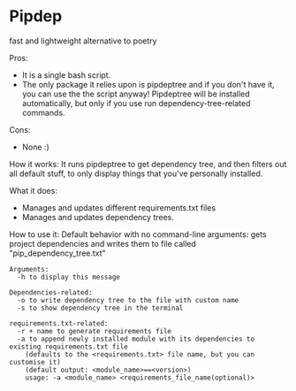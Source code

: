 # Pipdep
fast and lightweight alternative to poetry

Pros:
- It is a single bash script.
- The only package it relies upon is pipdeptree and if you don't have it, you can use the the script anyway! Pipdeptree will be installed automatically, but only if you use run dependency-tree-related commands.

Cons:
- None :)

How it works:
It runs pipdeptree to get dependency tree, and then filters out all default stuff, to only display things that you've personally installed.

What it does:
- Manages and updates different requirements.txt files
- Manages and updates dependency trees.

How to use it:
  Default behavior with no command-line arguments:
		gets project dependencies and writes them to
		file called "pip_dependency_tree.txt"
	
	Arguments:
	  -h to display this message
	
	Dependencies-related:
	  -o to write dependency tree to the file with custom name
	  -s to show dependency tree in the terminal
	
	requirements.txt-related:
	  -r + name to generate requirements file
	  -a to append newly installed module with its dependencies to existing requirements.txt file
	  	(defaults to the <requirements.txt> file name, but you can customise it)
	  	(default output: <module_name>==<version>)
  		usage: -a <module_name> <requirements_file_name(optional)>
